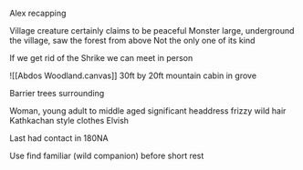 Alex recapping



Village creature certainly claims to be peaceful
Monster large, underground the village, saw the forest from above
Not the only one of its kind

If we get rid of the Shrike we can meet in person

![[Abdos Woodland.canvas]]
30ft by 20ft mountain cabin in grove

Barrier trees surrounding

Woman, young adult to middle aged
significant headdress
frizzy wild hair
Kathkachan style clothes
Elvish

Last had contact in 180NA

Use find familiar (wild companion) before short rest

